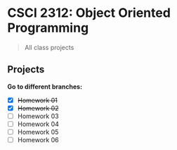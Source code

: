 # CSCI 2312: Object Oriented Programming

> All class projects

## Projects

**Go to different branches:**

- [X] ~~Homework 01~~
- [X] ~~Homework 02~~
- [ ] Homework 03
- [ ] Homework 04
- [ ] Homework 05
- [ ] Homework 06
